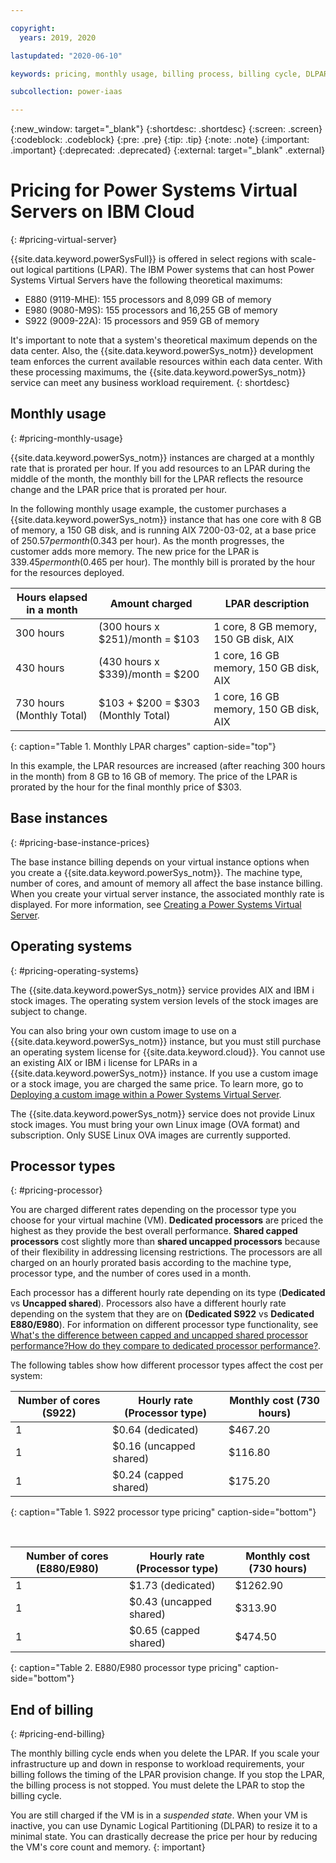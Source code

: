 ```yaml
---

copyright:
  years: 2019, 2020

lastupdated: "2020-06-10"

keywords: pricing, monthly usage, billing process, billing cycle, DLPAR, processor types, linux

subcollection: power-iaas

---
```


{:new_window: target="_blank"}
{:shortdesc: .shortdesc}
{:screen: .screen}
{:codeblock: .codeblock}
{:pre: .pre}
{:tip: .tip}
{:note: .note}
{:important: .important}
{:deprecated: .deprecated}
{:external: target="_blank" .external}

# Pricing for Power Systems Virtual Servers on IBM Cloud
{: #pricing-virtual-server}

{{site.data.keyword.powerSysFull}} is offered in select regions with scale-out logical partitions (LPAR). The IBM Power systems that can host Power Systems Virtual Servers have the following theoretical maximums:

- E880 (9119-MHE): 155 processors and 8,099 GB of memory
- E980 (9080-M9S): 155 processors and 16,255 GB of memory
- S922 (9009-22A): 15 processors and 959 GB of memory

It's important to note that a system's theoretical maximum depends on the data center. Also, the {{site.data.keyword.powerSys_notm}} development team enforces the current available resources within each data center. With these processing maximums, the {{site.data.keyword.powerSys_notm}} service can meet any business workload requirement.
{: shortdesc}

## Monthly usage
{: #pricing-monthly-usage}

{{site.data.keyword.powerSys_notm}} instances are charged at a monthly rate that is prorated per hour. If you add resources to an LPAR during the middle of the month, the monthly bill for the LPAR reflects the resource change and the LPAR price that is prorated per hour.

In the following monthly usage example, the customer purchases a {{site.data.keyword.powerSys_notm}} instance that has one core with 8 GB of memory, a 150 GB disk, and is running AIX 7200-03-02, at a base price of $250.57 per month ($0.343 per hour). As the month progresses, the customer adds more memory. The new price for the LPAR is $339.45 per month ($0.465 per hour). The monthly bill is prorated by the hour for the resources deployed.

| Hours elapsed in a month  | Amount charged                     | LPAR description                       |
| ------------------------- | ---------------------------------- | -------------------------------------- |
| 300 hours                 | (300 hours x $251)/month = $103      | 1 core, 8 GB memory, 150 GB disk, AIX  |
| 430 hours                 | (430 hours x $339)/month = $200      | 1 core, 16 GB memory, 150 GB disk, AIX |
| 730 hours (Monthly Total) | $103 + $200 = $303 (Monthly Total) | 1 core, 16 GB memory, 150 GB disk, AIX |
{: caption="Table 1. Monthly LPAR charges" caption-side="top"}

In this example, the LPAR resources are increased (after reaching 300 hours in the month) from 8 GB to 16 GB of memory. The price of the LPAR is prorated by the hour for the final monthly price of $303.

## Base instances
{: #pricing-base-instance-prices}

The base instance billing depends on your virtual instance options when you create a {{site.data.keyword.powerSys_notm}}. The machine type, number of cores, and amount of memory all affect the base instance billing. When you create your virtual server instance, the associated monthly rate is displayed. For more information, see [Creating a Power Systems Virtual Server](/docs/power-iaas?topic=power-iaas-creating-power-virtual-server#creating-power-virtual-server).

## Operating systems
{: #pricing-operating-systems}

The {{site.data.keyword.powerSys_notm}} service provides AIX and IBM i stock images. The operating system version levels of the stock images are subject to change.

You can also bring your own custom image to use on a {{site.data.keyword.powerSys_notm}} instance, but you must still purchase an operating system license for {{site.data.keyword.cloud}}. You cannot use an existing AIX or IBM i license for LPARs in a {{site.data.keyword.powerSys_notm}} instance. If you use a custom image or a stock image, you are charged the same price. To learn more, go to [Deploying a custom image within a Power Systems Virtual Server](/docs/power-iaas?topic=power-iaas-deploy-custom-image).

The {{site.data.keyword.powerSys_notm}} service does not provide Linux stock images. You must bring your own Linux image (OVA format) and subscription. Only SUSE Linux OVA images are currently supported.

## Processor types
{: #pricing-processor}

You are charged different rates depending on the processor type you choose for your virtual machine (VM). **Dedicated processors** are priced the highest as they provide the best overall performance. **Shared capped processors** cost slightly more than **shared uncapped processors** because of their flexibility in addressing licensing restrictions. The processors are all charged on an hourly prorated basis according to the machine type, processor type, and the number of cores used in a month.

Each processor has a different hourly rate depending on its type (**Dedicated** vs **Uncapped shared**). Processors also have a different hourly rate depending on the system that they are on **(Dedicated S922** vs **Dedicated E880/E980**). For information on different processor type functionality, see [What's the difference between capped and uncapped shared processor performance?How do they compare to dedicated processor performance?](/docs/power-iaas?topic=power-iaas-power-iaas-faqs#processor).

The following tables show how different processor types affect the cost per system:

| Number of cores (S922) | Hourly rate (Processor type) | Monthly cost (730 hours) |
| ---------------------- | ---------------------------- | ------------------------ |
| 1                      | $0.64 (dedicated)            | $467.20                  |
| 1                      | $0.16 (uncapped shared)      | $116.80                  |
| 1                      | $0.24 (capped shared)        | $175.20                  |
{: caption="Table 1. S922 processor type pricing" caption-side="bottom"}

<br>

| Number of cores (E880/E980) | Hourly rate (Processor type) | Monthly cost (730 hours) |
| --------------------------- | ---------------------------- | ------------------------ |
| 1                           | $1.73 (dedicated)            | $1262.90                 |
| 1                           | $0.43 (uncapped shared)      | $313.90                  |
| 1                           | $0.65 (capped shared)        | $474.50                  |
{: caption="Table 2. E880/E980 processor type pricing" caption-side="bottom"}

## End of billing
{: #pricing-end-billing}

The monthly billing cycle ends when you delete the LPAR. If you scale your infrastructure up and down in response to workload requirements, your billing follows the timing of the LPAR provision change. If you stop the LPAR, the billing process is not stopped. You must delete the LPAR to stop the billing cycle.

You are still charged if the VM is in a *suspended state*. When your VM is inactive, you can use Dynamic Logical Partitioning (DLPAR) to resize it to a minimal state. You can drastically decrease the price per hour by reducing the VM's core count and memory.
{: important}

